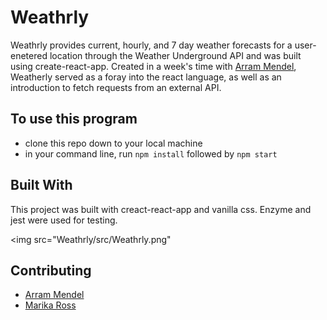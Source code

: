 # Weathrly
Weathrly provides current, hourly, and 7 day weather forecasts for a user-enetered location through the Weather Underground API and was built using create-react-app. Created in a week's time with [Arram Mendel](https://github.com/airum82), Weatherly served as a foray into the react language, as well as an introduction to fetch requests from an external API.

## To use this program
* clone this repo down to your local machine
* in your command line, run `npm install` followed by `npm start`

## Built With
This project was built with creact-react-app and vanilla css. Enzyme and jest were used for testing.  

<img src="Weathrly/src/Weathrly.png"

## Contributing
* [Arram Mendel](https://github.com/airum82) 
* [Marika Ross](https://github.com/marikaross)


